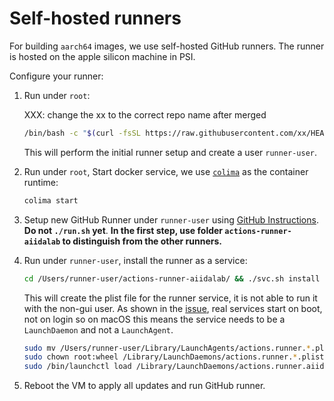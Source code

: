 # Self-hosted runners

For building `aarch64` images, we use self-hosted GitHub runners.
The runner is hosted on the apple silicon machine in PSI.

Configure your runner:

1. Run under `root`:

    XXX: change the xx to the correct repo name after merged
   ```bash
   /bin/bash -c "$(curl -fsSL https://raw.githubusercontent.com/xx/HEAD/aarch64-runner/setup.sh)"
   ```

   This will perform the initial runner setup and create a user `runner-user`.

2. Run under `root`, Start docker service, we use [`colima`](https://github.com/abiosoft/colima) as the container runtime:

   ```bash
   colima start
   ```

3. Setup new GitHub Runner under `runner-user` using [GitHub Instructions](https://docs.github.com/en/actions/hosting-your-own-runners/managing-self-hosted-runners/adding-self-hosted-runners).
   **Do not `./run.sh` yet**.
   **In the first step, use folder `actions-runner-aiidalab` to distinguish from the other runners.**

4. Run under `runner-user`, install the runner as a service:

   ```bash
   cd /Users/runner-user/actions-runner-aiidalab/ && ./svc.sh install
   ```
   This will create the plist file for the runner service, it is not able to run it with the non-gui user. 
   As shown in the [issue](https://github.com/actions/runner/issues/1056#issuecomment-1237426462), real services start on boot, not on login so on macOS this means the service needs to be a `LaunchDaemon` and not a `LaunchAgent`.

   ```bash
   sudo mv /Users/runner-user/Library/LaunchAgents/actions.runner.*.plist /Library/LaunchDaemons/
   sudo chown root:wheel /Library/LaunchDaemons/actions.runner.*.plist
   sudo /bin/launchctl load /Library/LaunchDaemons/actions.runner.aiidalab.Jusong-MacBook-Air.plist
   ```

5. Reboot the VM to apply all updates and run GitHub runner.